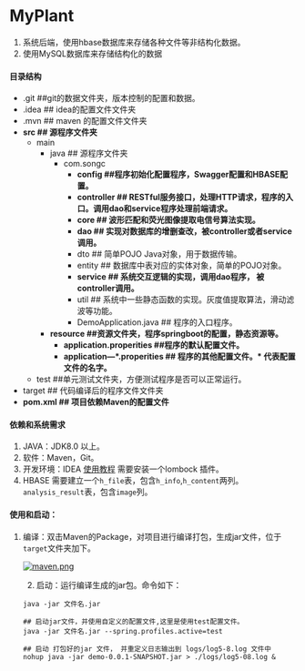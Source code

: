 # MyPlant

1. 系统后端，使用hbase数据库来存储各种文件等非结构化数据。
2. 使用MySQL数据库来存储结构化的数据

#### 目录结构

- .git   ##git的数据文件夹，版本控制的配置和数据。
- .idea  ## idea的配置文件文件夹
- .mvn ## maven 的配置文件文件夹
- **src   ## 源程序文件夹**
  - main
    - java ## 源程序文件夹
      - com.songc
        - **config   ##程序初始化配置程序，Swagger配置和HBASE配置。**
        - **controller  ## RESTful服务接口，处理HTTP请求，程序的入口。调用dao和service程序处理前端请求。**
        - **core   ## 波形匹配和荧光图像提取电信号算法实现。**
        - **dao    ## 实现对数据库的增删查改，被controller或者service调用。**
        - dto    ## 简单POJO Java对象，用于数据传输。
        - entity  ## 数据库中表对应的实体对象，简单的POJO对象。
        - **service  ## 系统交互逻辑的实现，调用dao程序， 被controller调用。**
        - util    ## 系统中一些静态函数的实现。灰度值提取算法，滑动滤波等功能。
        - DemoApplication.java  ## 程序的入口程序。
    - **resource  ##资源文件夹，程序springboot的配置，静态资源等。**
      - **application.properities  ##程序的默认配置文件。**
      - **application—*.properities ## 程序的其他配置文件。\* 代表配置文件的名字。** 
  - test  ##单元测试文件夹，方便测试程序是否可以正常运行。
- target  ## 代码编译后的程序文件文件夹
- **pom.xml ## 项目依赖Maven的配置文件**

#### 依赖和系统需求

1. JAVA：JDK8.0 以上。
2. 软件：Maven，Git。
3. 开发环境：IDEA  [使用教程](https://youmeek.gitbooks.io/intellij-idea-tutorial/content/)   需要安装一个lombock 插件。
4. HBASE 需要建立一个`h_file`表，包含`h_info`,`h_content`两列。`analysis_result`表，包含`image`列。

#### 使用和启动：

1. 编译：双击Maven的Package，对项目进行编译打包，生成jar文件，位于`target`文件夹加下。

   [![maven.png](https://i.loli.net/2019/01/11/5c3853c7165a8.png)](https://i.loli.net/2019/01/11/5c3853c7165a8.png)

   2. 启动：运行编译生成的jar包。命令如下：

   ```shell
   java -jar 文件名.jar

   ## 启动jar文件，并使用自定义的配置文件,这里是使用test配置文件。
   java -jar 文件名.jar --spring.profiles.active=test
    
   ## 启动 打包好的jar 文件， 并重定义日志输出到 logs/log5-8.log 文件中
   nohup java -jar demo-0.0.1-SNAPSHOT.jar > ./logs/log5-08.log &
   ```

### 